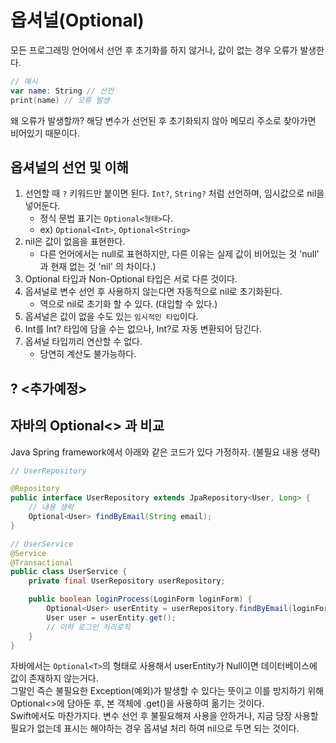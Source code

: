 # 옵셔널(Optional)
모든 프로그래밍 언어에서 선언 후 초기화를 하지 않거나, 값이 없는 경우 오류가 발생한다.
```swift
// 예시
var name: String // 선언
print(name) // 오류 발생
```
왜 오류가 발생할까? 해당 변수가 선언된 후 초기화되지 않아 메모리 주소로 찾아가면 비어있기 때문이다.

## 옵셔널의 선언 및 이해
1. 선언할 때 `?` 키워드만 붙이면 된다. `Int?`, `String?` 처럼 선언하며, 임시값으로 nil을 넣어둔다.
    - 정식 문법 표기는 `Optional<형태>`다.
    - ex) `Optional<Int>`, `Optional<String>`
2. nil은 값이 없음을 표현한다.
    - 다른 언어에서는 null로 표현하지만, 다른 이유는 실제 값이 비어있는 것 'null' 과 현재 없는 것 'nil' 의 차이다.)
3. Optional 타입과 Non-Optional 타입은 서로 다른 것이다.
4. 옵셔널로 변수 선언 후 사용하지 않는다면 자동적으로 nil로 초기화된다.
    - 역으로 nil로 초기화 할 수 있다. (대입할 수 있다.)
5. 옵셔널은 값이 없을 수도 있는 `임시적인 타입`이다.
6. Int를 Int? 타입에 담을 수는 없으나, Int?로 자동 변환되어 담긴다.
7. 옵셔널 타입끼리 연산할 수 없다.
    - 당연히 계산도 불가능하다.

## ? <추가예정>

## 자바의 Optional<> 과 비교
Java Spring framework에서 아래와 같은 코드가 있다 가정하자. (불필요 내용 생략)
```java
// UserRepository

@Repository
public interface UserRepository extends JpaRepository<User, Long> {
    // 내용 생략
    Optional<User> findByEmail(String email);
}

// UserService
@Service
@Transactional
public class UserService {
    private final UserRepository userRepository;

    public boolean loginProcess(LoginForm loginForm) {
        Optional<User> userEntity = userRepository.findByEmail(loginForm.getEmail());
        User user = userEntity.get();
        // 이하 로그인 처리로직
    }
}
```
자바에서는 `Optional<T>`의 형태로 사용해서 userEntity가 Null이면 데이터베이스에 값이 존재하지 않는거다.<br>
그말인 즉슨 불필요한 Exception(예외)가 발생할 수 있다는 뜻이고 이를 방지하기 위해 Optional<>에 담아둔 후, 본 객체에 .get()을 사용하여 옮기는 것이다.<br>
Swift에서도 마찬가지다. 변수 선언 후 불필요해져 사용을 안하거나, 지금 당장 사용할 필요가 없는데 표시는 해야하는 경우 옵셔널 처리 하여 nil으로 두면 되는 것이다.